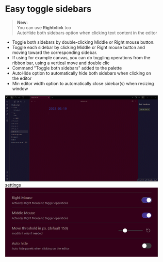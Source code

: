 # Easy toggle sidebars 
  
> <strong>New</strong>:  
You can use <strong>Rightclick</strong> too  
AutoHide both sidebars option when clicking text content in the editor

* Toggle both sidebars by double-clicking Middle or Right mouse button.  
* Toggle each sidebar by clicking Middle or Right mouse button and moving toward the corresponding sidebar.  
* If using for example canvas, you can do toggling operations from the ribbon bar, using a vertical move and double clic 
* Command "Toggle both sidebars" added to the palette
* AutoHide option to automatically hide both sidebars when clicking on the editor
* Min editor width option to automatically close sidebar(s) when resizing window 
  
![demo](toggle-panels.gif)
settings
![settings](settings.jpg)